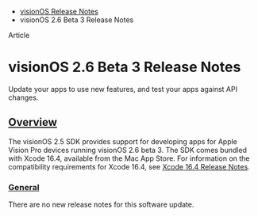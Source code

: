 - [visionOS Release Notes](https://developer.apple.com/documentation/visionos-release-notes)
- visionOS 2.6 Beta 3 Release Notes

Article

# visionOS 2.6 Beta 3 Release Notes

Update your apps to use new features, and test your apps against API changes.

## [Overview](https://developer.apple.com/documentation/visionos-release-notes/visionos-2_6-release-notes#Overview)

The visionOS 2.5 SDK provides support for developing apps for Apple Vision Pro devices running visionOS 2.6 beta 3. The SDK comes bundled with Xcode 16.4, available from the Mac App Store. For information on the compatibility requirements for Xcode 16.4, see [Xcode 16.4 Release Notes](https://developer.apple.com/documentation/Xcode-Release-Notes/xcode-16_4-release-notes).

### [General](https://developer.apple.com/documentation/visionos-release-notes/visionos-2_6-release-notes#General)

There are no new release notes for this software update.
